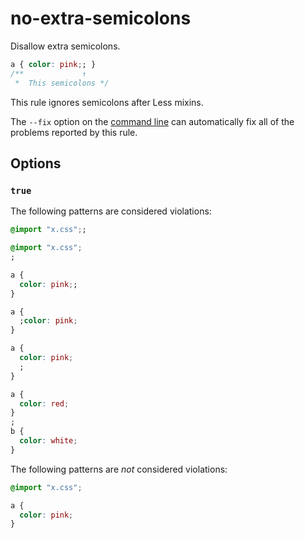 # no-extra-semicolons

Disallow extra semicolons.

```css
a { color: pink;; }
/**             ↑
 *  This semicolons */
```

This rule ignores semicolons after Less mixins.

The `--fix` option on the [command line](../../../docs/user-guide/usage/cli.md#autofixing-errors) can automatically fix all of the problems reported by this rule.

## Options

### `true`

The following patterns are considered violations:

```css
@import "x.css";;
```

```css
@import "x.css";
;
```

```css
a {
  color: pink;;
}
```

```css
a {
  ;color: pink;
}
```

```css
a {
  color: pink;
  ;
}
```

```css
a {
  color: red;
}
;
b {
  color: white;
}
```

The following patterns are *not* considered violations:

```css
@import "x.css";
```

```css
a {
  color: pink;
}
```
